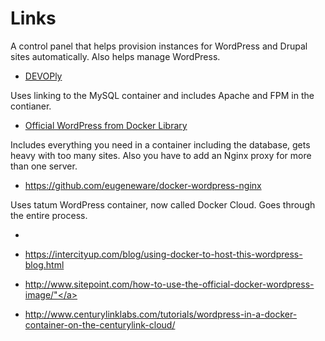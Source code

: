 # Links

A control panel that helps provision instances for WordPress and Drupal sites automatically. Also helps manage WordPress.
- [DEVOPly](https://www.devoply.com)

Uses linking to the MySQL container and includes Apache and FPM in the contianer.
- <a rel="nofollow" href="https://github.com/docker-library/wordpress">Official WordPress from Docker Library</a>

Includes everything you need in a container including the database, gets heavy with too many sites. Also you have to add an Nginx proxy for more than one server.
- <a href="https://github.com/eugeneware/docker-wordpress-nginx">https://github.com/eugeneware/docker-wordpress-nginx</a>

Uses tatum WordPress container, now called Docker Cloud. Goes through the entire process.
- <a rel="nofollow" href="https://www.digitalocean.com/community/tutorials/how-to-dockerise-and-deploy-multiple-wordpress-applications-on-ubuntu"></a>
 
- <a rel="nofollow" href="https://intercityup.com/blog/using-docker-to-host-this-wordpress-blog.html">https://intercityup.com/blog/using-docker-to-host-this-wordpress-blog.html</a>
- <a rel="nofollow" href="http://www.sitepoint.com/how-to-use-the-official-docker-wordpress-image/">http://www.sitepoint.com/how-to-use-the-official-docker-wordpress-image/"</a>
- <a rel="nofollow" href="http://www.centurylinklabs.com/tutorials/wordpress-in-a-docker-container-on-the-centurylink-cloud/">http://www.centurylinklabs.com/tutorials/wordpress-in-a-docker-container-on-the-centurylink-cloud/</a>

